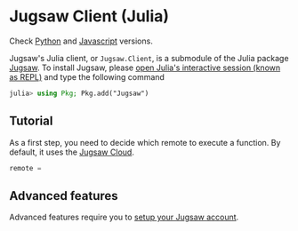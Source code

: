 # Jugsaw Client (Julia)

Check [Python]() and [Javascript]() versions.

Jugsaw's Julia client, or `Jugsaw.Client`, is a submodule of the Julia package [Jugsaw](https://github.com/Jugsaw/Jugsaw).
To install Jugsaw, please [open Julia's interactive session (known as REPL)](https://docs.julialang.org/en/v1/manual/getting-started/) and type the following command

```julia
julia> using Pkg; Pkg.add("Jugsaw")
```

## Tutorial

As a first step, you need to decide which remote to execute a function. By default, it uses the [Jugsaw Cloud]().
```julia
remote = 
```


## Advanced features
Advanced features require you to [setup your Jugsaw account]().